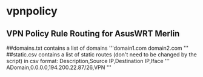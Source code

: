 # vpnpolicy
## VPN Policy Rule Routing for AsusWRT Merlin
##domains.txt contains a list of domains
'''domain1.com
domain2.com
'''
##static.csv contains a list of static routes (don't need to be changed by the script) in csv format:
Description,Source IP,Destination IP,Iface
'''
ADomain,0.0.0.0,194.200.22.87/26,VPN
'''
